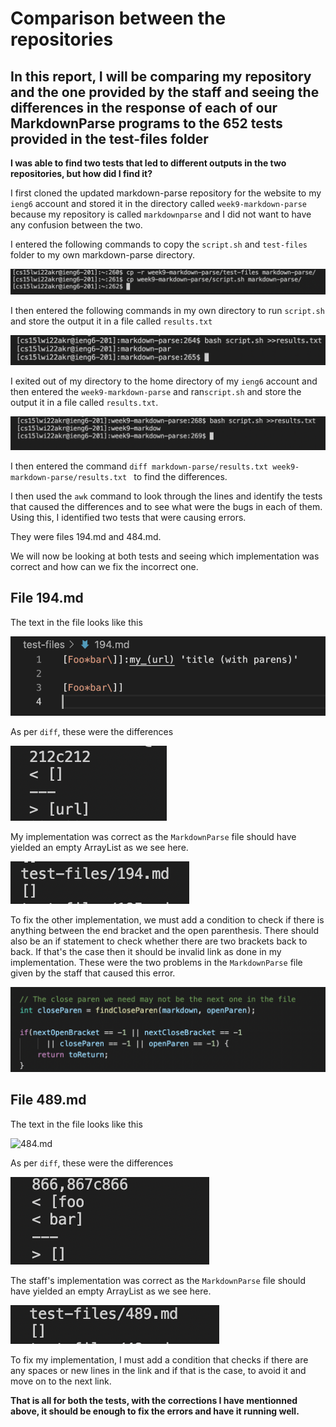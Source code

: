 # Comparison between the repositories 

## In this report, I will be comparing my repository and the one provided by the staff and seeing the differences in the response of each of our MarkdownParse programs to the 652 tests provided in the test-files folder

**I was able to find two tests that led to different outputs in the two repositories, but how did I find it?**

I first cloned the updated markdown-parse repository for the website to my ```ieng6``` account and stored it in the directory called ```week9-markdown-parse```
because my repository is called ```markdownparse``` and I did not want to have any confusion between the two. 

I entered the following commands to copy the ```script.sh``` and ```test-files``` folder to my own markdown-parse directory.

![Copy](Copy.png)

I then entered the following commands in my own directory to run ```script.sh``` and store the output it in a file called ```results.txt```

![Own results](OwnResults.png)

I exited out of my directory to the home directory of my ```ieng6``` account and then entered the ```week9-markdown-parse``` and ran```script.sh``` 
and store the output it in a file called ```results.txt```.

![Their result](TheirResults.png)


I then entered the command ```diff markdown-parse/results.txt week9-markdown-parse/results.txt ``` to find the differences. 

I then used the ```awk``` command to look through the lines and identify the tests that caused the differences and to see what were the bugs in each of them.
Using this, I identified two tests that were causing errors. 

They were files 194.md and 484.md.

We will now be looking at both tests and seeing which implementation was correct and how can we fix the incorrect one.


## File 194.md

The text in the file looks like this 

![194.md](194.png)

As per ```diff```, these were the differences 

![194diff](194diff.png)

My implementation was correct as the ```MarkdownParse``` file should have yielded an empty ArrayList as we see here.

![my194](my194.png)

To fix the other implementation, we must add a condition to check if there is anything between the end bracket and the open parenthesis. 
There should also be an if statement to check whether there are two brackets back to back. If that's the case then it should be invalid 
link as done in my implementation. These were the two problems in the ```MarkdownParse``` file given by the staff that caused this error.

![fail1](fail1.png)


## File 489.md

The text in the file looks like this

![484.md](484.png)

As per ```diff```, these were the differences 

![489diff](489diff.png)

The staff's implementation was correct as the ```MarkdownParse``` file should have yielded an empty ArrayList as we see here.

![their489](their489.png)

To fix my implementation, I must add a condition that checks if there are any spaces or new lines in the link and if that is the case, 
to avoid it and move on to the next link.


**That is all for both the tests, with the corrections I have mentionned above, it should be enough to fix the errors and have it running well.**

